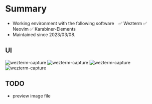 # Summary
- Working environment with the following software　✅ Wezterm ✅ Neovim ✅ Karabiner-Elements
- Maintained since 2023/03/08.

## UI

![wezterm-capture](https://github.com/queuek/dotfiles/blob/main/img/nvim-20230503-1.png)
![wezterm-capture](https://github.com/queuek/dotfiles/blob/main/img/nvim-20230503-2.png)
![wezterm-capture](https://github.com/queuek/dotfiles/blob/main/img/nvim-20230503-3.png)
![wezterm-capture](https://github.com/queuek/dotfiles/blob/main/img/nvim-20230514-1.png)

## TODO
- preview image file
